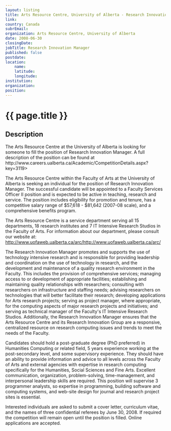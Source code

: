 ```yaml
---
layout: listing
title: Arts Resource Centre, University of Alberta - Research Innovation Manager
link:
country: Canada
subrEmail: 
organization: Arts Resource Centre, University of Alberta 
date: 2008-06-30
closingDate: 
jobTitle: Research Innovation Manager
published: false
postdate:
location:
    name: 
    latitude: 
    longitude: 
institution: 
organization: 
position: 
--- 
```



# {{ page.title }}

## Description



<p>The Arts Resource Centre at the University of Alberta is looking for
someone to fill the position of Research Innovation Manager. A full
description of the position can be found at
http://www.careers.ualberta.ca/Academic/CompetitionDetails.aspx?key=3119>
</p>
<p>
The Arts Resource Centre within the Faculty of Arts at the University
of Alberta is seeking an individual for the position of Research
Innovation Manager.  The successful candidate will be appointed to a
Faculty Services Officer II position and is expected to be active in
teaching, research and service.  The position includes eligibility
for promotion and tenure, has a competitive salary range of $57,618 -
$81,642 (2007-08 scale), and a comprehensive benefits program.
</p>
<p>

The Arts Resource Centre is a service department serving all 15
departments, 18 research institutes and 7 IT Intensive Research
Studios in the Faculty of Arts.  For information about our
department, please consult our website at:
<http://www.uofaweb.ualberta.ca/arc/>http://www.uofaweb.ualberta.ca/arc/
</p>
<p>

The Research Innovation Manager promotes and supports the use of
technology intensive research and is responsible for providing
leadership and coordination on the use of technology in research, and
the development and maintenance of a quality research environment in
the Faculty.  This includes the provision of comprehensive services;
managing access to or development of appropriate facilities;
establishing and maintaining quality relationships with researchers;
consulting with researchers on infrastructure and staffing needs;
advising researchers on technologies that will better facilitate
their research; developing applications for Arts research projects;
serving as project manager, where appropriate, for the computing
aspects of major research projects and initiatives; and serving as
technical manager of the Faculty's IT Intensive Research Studios.
Additionally, the Research Innovation Manager ensures that the Arts
Resource Centre and its Research Innovation Group are a responsive,
centralized resource on research computing issues and trends to meet
the needs of the Faculty.
</p>
<p>


Candidates should hold a post-graduate degree (PhD preferred) in
Humanities Computing or related field, 5 years experience working at
the post-secondary level, and some supervisory experience.  They
should have an ability to provide information and advice to all
levels across the Faculty of Arts and external agencies with
expertise in research computing specifically for the Humanities,
Social Sciences and Fine Arts. Excellent communication, organization,
problem-solving, time-management, and interpersonal leadership skills
are required. This position will supervise 3 programmer analysts, so
expertise in programming, building software and computing systems,
and web-site design for journal and research project sites is essential.
</p>
<p>


Interested individuals are asked to submit a cover letter, curriculum
vitae, and the names of three confidential referees by June 30,
2008.  If required the competition will remain open until the
position is filled.  Online applications are accepted.
</p>
